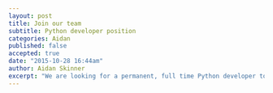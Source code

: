 ```yaml
---
layout: post
title: Join our team 
subtitle: Python developer position
categories: Aidan 
published: false
accepted: true
date: "2015-10-28 16:44am"
author: Aidan Skinner 
excerpt: "We are looking for a permanent, full time Python developer to join the team building our new supply chain visibility tool String3"
---
```

